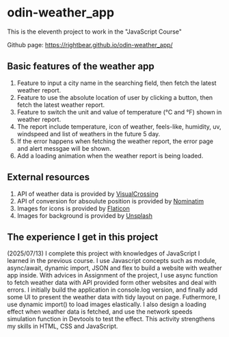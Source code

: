 # odin-weather_app

This is the eleventh project to work in the "JavaScript Course"

Github page: https://rightbear.github.io/odin-weather_app/

## Basic features of the weather app

1. Feature to input a city name in the searching field, then fetch the latest weather report.
2. Feature to use the absolute location of user by clicking a button, then fetch the latest weather report.
3. Feature to switch the unit and value of temperature (°C and °F) shown in weather report.
4. The report include temperature, icon of weather, feels-like, humidity, uv, windspeed and list of weathers in the future 5 day.
5. If the error happens when fetching the weather report, the error page and alert messgae will be shown.
6. Add a loading animation when the weather report is being loaded.

## External resources

1. API of weather data is provided by [VisualCrossing](https://www.visualcrossing.com/)
2. API of conversion for absoulute position is provided by [Nominatim](https://nominatim.openstreetmap.org/ui/search.html)
3. Images for icons is provided by [Flaticon](https://www.flaticon.com/)
4. Images for background is provided by [Unsplash](https://unsplash.com/)

## The experience I get in this project

(2025/07/13) I complete this project with knowledges of JavaScript I learned in the previous course. I use Javascript concepts such as module, async/await, dynamic import, JSON and flex to build a website with weather app inside. With advices in Assignment of the project, I use async function to fetch weather data with API provided form other websites and deal with errors. I initially build the application in console.log version, and finally add some UI to present the weather data with tidy layout on page. Futhermore, I use dynamic import() to load images elastically. I also design a loading effect when weather data is fetched, and use the network speeds simulation function in Devtools to test the effect. This activity strengthens my skills in HTML, CSS and JavaScript.
